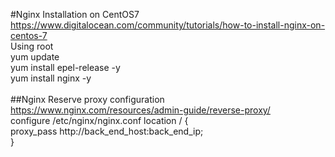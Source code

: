 #Nginx Installation on CentOS7
https://www.digitalocean.com/community/tutorials/how-to-install-nginx-on-centos-7 <br />
Using root <br />
yum update <br />
yum install epel-release -y <br />
yum install nginx -y <br />
<br />
##Nginx Reserve proxy configuration
https://www.nginx.com/resources/admin-guide/reverse-proxy/ <br />
configure /etc/nginx/nginx.conf
location / { <br /> 
    proxy_pass http://back_end_host:back_end_ip; <br />
} <br />

